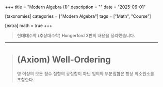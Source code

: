 +++
title = "Modern Algebra (1)"
description = ""
date = "2025-06-01"

[taxonomies]
categories = ["Modern Algebra"]
tags = ["Math", "Course"]

[extra]
math = true
+++

> 현대대수학 (추상대수학) Hungerford 3판의 내용을 정리했습니다.

---

> # (Axiom) Well-Ordering
> 영 이상의 모든 정수 집합의 공집합이 아닌 임의의 부분집합은 항상 최소원소를 포함한다.



